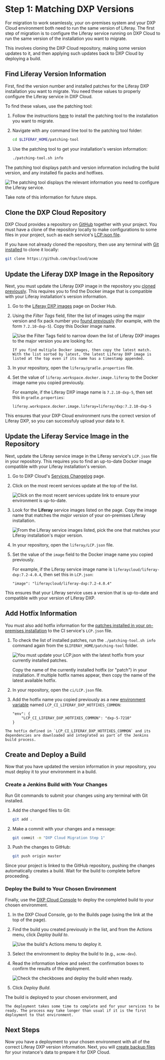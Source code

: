 # Step 1: Matching DXP Versions

For migration to work seamlessly, your on-premises system and your DXP Cloud environment both need to run the same version of Liferay. The first step of migration is to configure the Liferay service running on DXP Cloud to run the same version of the installation you want to migrate.

This involves cloning the DXP Cloud repository, making some version updates to it, and then applying such updates back to DXP Cloud by deploying a build.

## Find Liferay Version Information

First, find the version number and installed patches for the Liferay DXP installation you want to migrate. You need these values to properly configure the Liferay service in DXP Cloud.

To find these values, use the patching tool:

1. Follow the instructions [here](../installation-and-upgrades/maintaining-a-liferay-dxp-installation/patching-liferay/installing-the-patching-tool.html) to install the patching tool to the installation you want to migrate.

1. Navigate with any command line tool to the patching tool folder:

    ```bash
    cd $LIFERAY_HOME/patching-tool
    ```

1. Use the patching tool to get your installation's version information:

    ```bash
    ./patching-tool.sh info
    ```

The patching tool displays patch and version information including the build version, and any installed fix packs and hotfixes.

![The patching tool displays the relevant information you need to configure the Liferay service.](./matching-dxp-versions/images/01.png)

Take note of this information for future steps.

## Clone the DXP Cloud Repository

DXP Cloud provides a repository on [GitHub](https://github.com/) together with your project. You must have a clone of the repository locally to make configurations to some files in your project, such as each service's [LCP.json file](../reference/configuration-via-lcp-json.html).

If you have not already cloned the repository, then use any terminal with [Git installed](https://git-scm.com/book/en/v2/Getting-Started-Installing-Git) to clone it locally:

```bash
git clone https://github.com/dxpcloud/acme
```

## Update the Liferay DXP Image in the Repository 

Next, you must update the Liferay DXP image in the repository you [cloned previously](#clone-the-dxp-cloud-repository). This requires you to find the Docker image that is compatible with your Liferay installation's version information.

1. Go to the [Liferay DXP images](https://hub.docker.com/r/liferay/dxp/tags) page on Docker Hub.

1. Using the *Filter Tags* field, filter the list of images using the major version and fix pack number you [found previously](#find-liferay-version-information) (for example, with the form `7.2.10-dxp-5`). Copy this Docker image name.

    ![Use the Filter Tags field to narrow down the list of Liferay DXP images to the major version you are looking for.](./matching-dxp-versions/images/02.png)

    ```{tip}
    If you find multiple Docker images, then copy the latest match. With the list sorted by latest, the latest Liferay DXP image is listed at the top even if its name has a timestamp appended.
    ```

1. In your repository, open the `liferay/gradle.properties` file.

1. Set the value of `liferay.workspace.docker.image.liferay` to the Docker image name you copied previously.

    For example, if the Liferay DXP image name is `7.2.10-dxp-5`, then set this in `gradle.properties`:

    ```
    liferay.workspace.docker.image.liferay=liferay/dxp:7.2.10-dxp-5
    ```

This ensures that your DXP Cloud environment runs the correct version of Liferay DXP, so you can successfuly upload your data to it.

## Update the Liferay Service Image in the Repository

Next, update the Liferay service image in the Liferay service's `LCP.json` file in your repository. This requires you to find an up-to-date Docker image compatible with your Liferay installation's version.

1. Go to DXP Cloud's [Services Changelog](https://help.liferay.com/hc/en-us/sections/360006251311-Services-Changelog) page.

1. Click on the most recent services update at the top of the list.

    ![Click on the most recent services update link to ensure your environment is up-to-date.](./matching-dxp-versions/images/03.png)

1. Look for the **Liferay** service images listed on the page. Copy the image name that matches the *major version* of your on-premises Liferay installation.

    ![From the Liferay service images listed, pick the one that matches your Liferay installation's major version.](./matching-dxp-versions/images/04.png)

1. In your repository, open the `liferay/LCP.json` file.

1. Set the value of the `image` field to the Docker image name you copied previously.

    For example, if the Liferay service image name is `liferaycloud/liferay-dxp:7.2-4.0.4`, then set this in `LCP.json`:

    ```
    "image": "liferaycloud/liferay-dxp:7.2-4.0.4"
    ```

This ensures that your Liferay service uses a version that is up-to-date and compatible with your version of Liferay DXP.

## Add Hotfix Information

You must also add hotfix information for the [patches installed in your on-premises installation](#find-liferay-version-information) to the CI service's `LCP.json` file.

1. To check the list of installed patches, run the `./patching-tool.sh info` command again from the `$LIFERAY_HOME/patching-tool` folder.

    ![You must update your LCP.json with the latest hotfix from your currently installed patches.](./matching-dxp-versions/images/05.png)

    Copy the name of the currently installed hotfix (or "patch") in your installation. If multiple hotfix names appear, then copy the name of the latest available hotfix.

1. In your repository, open the `ci/LCP.json` file.

1. Add the hotfix name you copied previously as a new [environment variable](../reference/defining-environment-variables.html) named `LCP_CI_LIFERAY_DXP_HOTFIXES_COMMON`:

    ```
    "env": {
        "LCP_CI_LIFERAY_DXP_HOTFIXES_COMMON": "dxp-5-7210"
    }
    ```

```{info}
The hotfix defined in `LCP_CI_LIFERAY_DXP_HOTFIXES_COMMON` and its dependencies are downloaded and integrated as part of the Jenkins build process.
```

## Create and Deploy a Build

Now that you have updated the version information in your repository, you must deploy it to your environment in a build.

### Create a Jenkins Build with Your Changes

Run Git commands to submit your changes using any terminal with Git installed.

1. Add the changed files to Git:

    ```bash
    git add .
    ```

1. Make a commit with your changes and a message:

    ```bash
    git commit -m "DXP Cloud Migration Step 1"
    ```

1. Push the changes to GitHub:

    ```bash
    git push origin master
    ```

Since your project is linked to the GitHub repository, pushing the changes automatically creates a build. Wait for the build to complete before proceeding.

### Deploy the Build to Your Chosen Environment

Finally, use the [DXP Cloud Console](https://console.liferay.cloud/) to deploy the completed build to your chosen environment.

1. In the DXP Cloud Console, go to the Builds page (using the link at the top of the page).

1. Find the build you created previously in the list, and from the Actions menu, click *Deploy build to*.

    ![Use the build's Actions menu to deploy it.](./matching-dxp-versions/images/06.png)

1. Select the environment to deploy the build to (e.g., `acme-dev`).

1. Read the information below and select the confirmation boxes to confirm the results of the deployment.

    ![Check the checkboxes and deploy the build when ready.](./matching-dxp-versions/images/07.png)

1. Click *Deploy Build*.

The build is deployed to your chosen environment, and 

```{note}
The deployment takes some time to complete and for your services to be ready. The process may take longer than usual if it is the first deployment to that environment.
```

## Next Steps

Now you have a deployment to your chosen environment with all of the correct Liferay DXP version information. Next, you will [create backup files](./creating-data-backup-files.md) for your instance's data to prepare it for DXP Cloud.